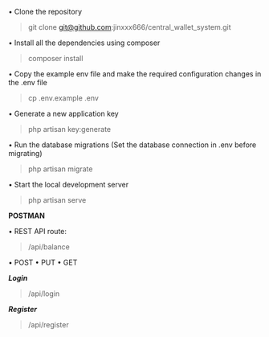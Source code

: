 • Clone the repository
> git clone git@github.com:jinxxx666/central_wallet_system.git

• Install all the dependencies using composer
> composer install

• Copy the example env file and make the required configuration changes in the .env file
> cp .env.example .env

• Generate a new application key
> php artisan key:generate

• Run the database migrations (Set the database connection in .env before migrating)
> php artisan migrate

• Start the local development server
> php artisan serve


**POSTMAN**

• REST API route:
>/api/balance

• POST
• PUT
• GET

**_Login_**
>/api/login

**_Register_**
>/api/register
